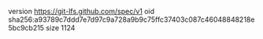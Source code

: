 version https://git-lfs.github.com/spec/v1
oid sha256:a93789c7ddd7e7d97c9a728a9b9c75ffc37403c087c46048848218e5bc9cb215
size 1124
